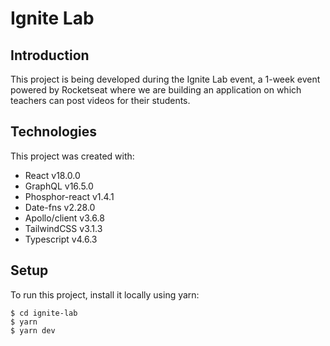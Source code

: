# Ignite Lab

## Introduction
This project is being developed during the Ignite Lab event, a 1-week event powered by Rocketseat where we are building an application on which teachers can post videos for their students.

## Technologies 
This project was created with:
* React v18.0.0
* GraphQL v16.5.0
* Phosphor-react v1.4.1
* Date-fns v2.28.0
* Apollo/client v3.6.8
* TailwindCSS v3.1.3
* Typescript v4.6.3

## Setup
To run this project, install it locally using yarn:

```
$ cd ignite-lab
$ yarn
$ yarn dev
```
